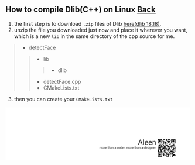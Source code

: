 ## How to compile Dlib(C++) on Linux [Back](./qa.md)

1. the first step is to download `.zip` files of Dlib [here(dlib 18.18)](https://github.com/aleen42/PersonalWiki/raw/master/qa/dlib-18.18.zip).
2. unzip the file you downloaded just now and place it wherever you want, which is a new `lib` in the same directory of the cpp source for me.
> - detectFace
>> - lib
>>> - dlib
>> - detectFace.cpp
>> - CMakeLists.txt
3. then you can create your `CMakeLists.txt`

<a href="http://aleen42.github.io/" target="_blank" ><img src="./../pic/tail.gif"></a>
